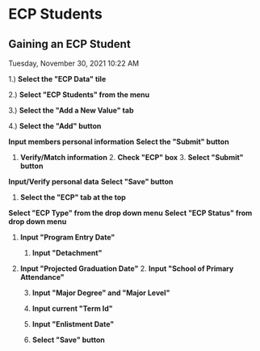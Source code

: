 # ECP Students  

## Gaining an ECP Student
Tuesday, November 30, 2021	10:22 AM

1.) **Select the "ECP Data" tile**

2.) **Select "ECP Students" from the menu**

3.) **Select the "Add a New Value" tab**


4.) **Select the "Add" button**

**Input members personal information**
**Select the "Submit" button**
1. **Verify/Match information**
	2. **Check "ECP" box**
		3. **Select "Submit" button**


**Input/Verify personal data**
**Select "Save" button**
1. **Select the "ECP" tab at the top**


**Select "ECP Type" from the drop down menu**
**Select "ECP Status" from drop down menu**
1. **Input "Program Entry Date"** 
	1. **Input "Detachment"** 
1. **Input "Projected Graduation Date"**
	2. **Input "School of Primary Attendance"**
   
	3. **Input "Major Degree" and "Major Level"**
   
	4. **Input current "Term Id"**
   
	5. **Input "Enlistment Date"**
   
	6. **Select "Save" button**